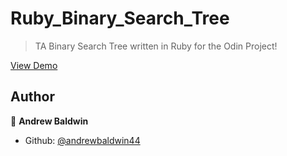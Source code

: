 # Ruby_Binary_Search_Tree
>TA Binary Search Tree written in Ruby for the Odin Project!

[View Demo]()

## Author

👤 **Andrew Baldwin**

- Github: [@andrewbaldwin44](https://github.com/andrewbaldwin44)
